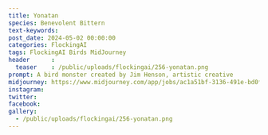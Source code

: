 ```yaml
---
title: Yonatan
species: Benevolent Bittern
text-keywords: 
post_date: 2024-05-02 00:00:00
categories: FlockingAI
tags: FlockingAI Birds MidJourney 
header      :
  teaser    : /public/uploads/flockingai/256-yonatan.png
prompt: A bird monster created by Jim Henson, artistic creative
midjourney: https://www.midjourney.com/app/jobs/ac1a51bf-3136-491e-bd0f-e1cce1e26871
instagram: 
twitter: 
facebook: 
gallery: 
  - /public/uploads/flockingai/256-yonatan.png
---
```


